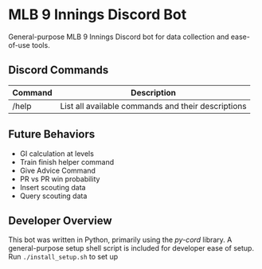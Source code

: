 # MLB 9 Innings Discord Bot

General-purpose MLB 9 Innings Discord bot for data collection and ease-of-use tools.

## Discord Commands

| Command | Description |
| ------- | ----------- |
| /help | List all available commands and their descriptions |

## Future Behaviors

- GI calculation at levels
- Train finish helper command
- Give Advice Command
- PR vs PR win probability
- Insert scouting data
- Query scouting data

## Developer Overview

This bot was written in Python, primarily using the *py-cord* library.
A general-purpose setup shell script is included for developer ease of setup. Run `./install_setup.sh` to set up
